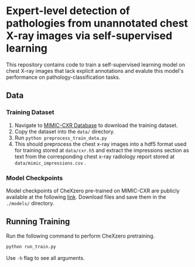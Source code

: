 # Expert-level detection of pathologies from unannotated chest X-ray images via self-supervised learning

This repository contains code to train a self-supervised learning model on chest X-ray images that lack explicit annotations and evalute this model's performance on pathology-classification tasks.

## Data 
### Training Dataset
1. Navigate to [MIMIC-CXR Database](https://physionet.org/content/mimic-cxr/2.0.0/) to download the training dataset. 
2. Copy the dataset into the `data/` directory.
3. Run `python preprocess_train_data.py`
4. This should preprocess the chest x-ray images into a hdf5 format used for training stored at `data/cxr.h5` and extract the impressions section as text from the corresponding chest x-ray radiology report stored at `data/mimic_impressions.csv` .

### Model Checkpoints
Model checkpoints of CheXzero pre-trained on MIMIC-CXR are publicly available at the following [link](https://drive.google.com/drive/folders/19YH2EALQTbkKXdJmKm3iaK8yPi9s1xc-?usp=sharing). Download files and save them in the `./models/` directory.

## Running Training
Run the following command to perform CheXzero pretraining. 
```bash
python run_train.py
```
Use `-h` flag to see all arguments. 
